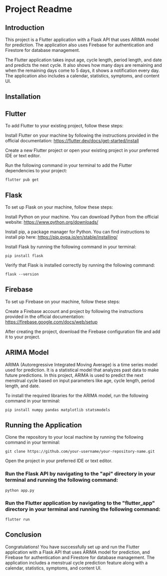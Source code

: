 <h1>Project Readme</h1>

<h2>Introduction</h2>


This project is a Flutter application with a Flask API that uses ARIMA model for prediction. The application also uses Firebase for authentication and Firestore for database management.

The Flutter application takes input age, cycle length, period length, and date and predicts the next cycle. It also shows how many days are remaining and when the remaining days come to 5 days, it shows a notification every day. The application also includes a calendar, statistics, symptoms, and content UI.



<h2>Installation</h2>


<h2>Flutter</h2>

To add Flutter to your existing project, follow these steps:

Install Flutter on your machine by following the instructions provided in the official documentation: https://flutter.dev/docs/get-started/install

Create a new Flutter project or open your existing project in your preferred IDE or text editor.

Run the following command in your terminal to add the Flutter dependencies to your project:

```flutter pub get```


<h2>Flask</h2>

To set up Flask on your machine, follow these steps:

Install Python on your machine. You can download Python from the official website: https://www.python.org/downloads/

Install pip, a package manager for Python. You can find instructions to install pip here: https://pip.pypa.io/en/stable/installing/

Install Flask by running the following command in your terminal:

```pip install flask```

Verify that Flask is installed correctly by running the following command:

```flask --version```


<h2>Firebase</h2>

To set up Firebase on your machine, follow these steps:

Create a Firebase account and project by following the instructions provided in the official documentation: https://firebase.google.com/docs/web/setup

After creating the project, download the Firebase configuration file and add it to your project.


<h2>
ARIMA Model</h2>

ARIMA (Autoregressive Integrated Moving Average) is a time series model used for prediction. It is a statistical model that analyzes past data to make future predictions. In this project, ARIMA is used to predict the next menstrual cycle based on input parameters like age, cycle length, period length, and date.

To install the required libraries for the ARIMA model, run the following command in your terminal:

```pip install numpy pandas matplotlib statsmodels```



<h2>Running the Application</h2>


Clone the repository to your local machine by running the following command in your terminal:

```git clone https://github.com/your-username/your-repository-name.git```

Open the project in your preferred IDE or text editor.

<h3>Run the Flask API by navigating to the "api" directory in your terminal and running the following command:</h3>

```python app.py```

<h3>Run the Flutter application by navigating to the "flutter_app" directory in your terminal and running the following command:</h3>

```flutter run```


<h2>Conclusion</h2>

Congratulations! You have successfully set up and run the Flutter application with a Flask API that uses ARIMA model for prediction, and Firebase for authentication and Firestore for database management. The application includes a menstrual cycle prediction feature along with a calendar, statistics, symptoms, and content UI.
